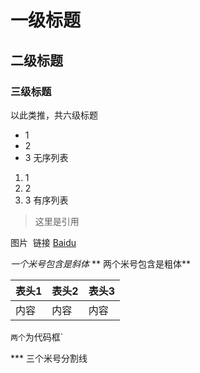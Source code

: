 # 一级标题
## 二级标题
### 三级标题
以此类推，共六级标题

* 1
* 2
* 3
无序列表

1. 1
2. 2
3. 3
有序列表

> 这里是引用

图片 ![]()
链接 [Baidu](http://www.baidu.com)

*一个米号包含是斜体*
** 两个米号包含是粗体**

| 表头1 | 表头2 | 表头3 |
| --- | --- | --- |
| 内容 | 内容 | 内容 |

`两个`为代码框`

*** 三个米号分割线






